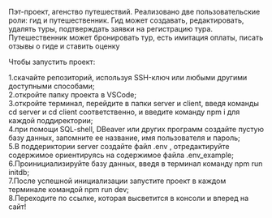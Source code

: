 Пэт-проект, агенство путешествий. Реализовано две пользовательские роли: гид и путешественник. Гид может создавать, редактировать, удалять туры, подтверждать заявки на регистрацию тура. Путешественник может бронировать тур, есть имитация оплаты, писать отзывы о гиде и ставить оценку<br/>

Чтобы запустить проект:

1.скачайте репозиторий, используя SSH-ключ или любыми другими доступными способами;<br/>
2.откройте папку проекта в VSCode;<br/>
3.откройте терминал, перейдите в папки server и client, введя команды cd server и cd client соответственно, и введите команду npm i для каждой поддиректории;<br/>
4.при помощи SQL-shell, DBeaver или других программ создайте пустую базу данных, запомните ее название, имя пользователя и пароль;<br/>
5.В поддериктории server создайте файл .env , отредактируйте содержимое ориентируясь на содержимое файла .env_example;<br/>
6.Проинициализируйте базу данных, введя в терминал команду npm run initdb;<br/>
7.После успешной инициализации запустите проект в каждом терминале командой npm run dev;<br/>
8.Переходите по ссылке, которая высветится в консоли и вперед на сайт!<br/>

